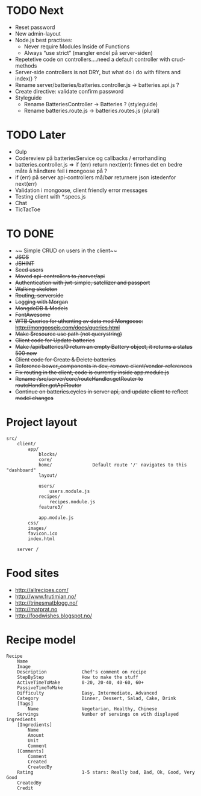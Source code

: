 # TODO Next
- Reset password
- New admin-layout
- Node.js best practises:
	- Never require Modules Inside of Functions
	- Always “use strict” (mangler endel på server-siden)
- Repetetive code on controllers....need a default controller with crud-methods
- Server-side controllers is not DRY, but what do i do with filters and index() ?
- Rename server/batteries/batteries.controller.js -> batteries.api.js ?
- Create directive: validate confirm password
- Styleguide
	- Rename BatteriesController -> Batteries ? (styleguide)
	- Rename batteries.route.js -> batteries.routes.js (plural)

# TODO Later
- Gulp
- Codereview på batteriesService og callbacks / errorhandling
- batteries.controller.js => if (err) return next(err): finnes det en bedre måte å håndtere feil i mongoose på ?
- if (err) på server api-controllers må/bør returnere json istedenfor next(err)
- Validation i mongoose, client friendly error messages
- Testing client with *.specs.js
- Chat
- TicTacToe

# TO DONE
- ~~ Simple CRUD on users in the client~~
- ~~JSCS~~
- ~~JSHINT~~
- ~~Seed users~~
- ~~Moved api-controllers to /server/api~~
- ~~Authentication with jwt-simple, satellizer and passport~~
- ~~Walking skeleton~~
- ~~Routing, serverside~~
- ~~Logging with Morgan~~
- ~~MongdoDB & Models~~
- ~~FontAwesome~~
- ~~WTB Queries for uthenting av data med Mongoose: http://mongoosejs.com/docs/queries.html~~
- ~~Make $resource use path (not querystring)~~
- ~~Client code for Update batteries~~
- ~~Make /api/batteries/0 return an empty Battery object, it returns a status 500 now~~
- ~~Client code for Create & Delete batteries~~
- ~~Reference bower_components in dev, remove client/vendor-references~~
- ~~Fix routing in the client, code is currently inside app.module.js~~
- ~~Rename /src/server/core/routeHandler.getRouter to routeHandler.getApiRouter~~
- ~~Continue on batteries.cycles in server api, and update client to reflect model changes~~

# Project layout

```
src/
	client/
		app/
			blocks/
			core/
			home/				Default route '/' navigates to this "dashboard"
			layout/

			users/
				users.module.js
			recipes/
				recipes.module.js
			feature3/			

			app.module.js			
		css/
		images/
		favicon.ico
		index.html

	server /
```

# Food sites
- http://allrecipes.com/
- http://www.frutimian.no/
- http://trinesmatblogg.no/
- http://matprat.no
- http://foodwishes.blogspot.no/

# Recipe model
```
Recipe
	Name
	Image
	Description				Chef's comment on recipe
	StepByStep				How to make the stuff
	ActiveTimeToMake		0-20, 20-40, 40-60, 60+
	PassiveTimeToMake
	Difficulty				Easy, Intermediate, Advanced
	Category				Dinner, Dessert, Salad, Cake, Drink
	[Tags]
		Name				Vegetarian, Healthy, Chinese
	Servings				Number of servings on with displayed ingredients				
	[Ingredients]
		Name
		Amount
		Unit
		Comment
	[Comments]
		Comment
		Created
		CreatedBy
	Rating					1-5 stars: Really bad, Bad, Ok, Good, Very Good
	CreatedBy
	Credit					
```

